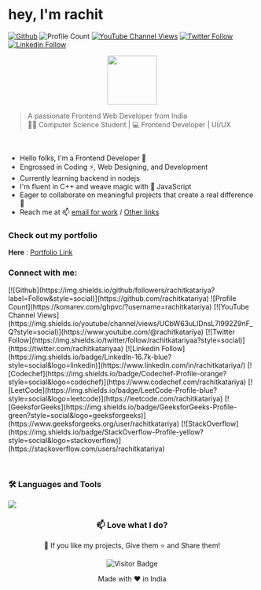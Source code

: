 # hey, I'm rachit 

[![Github](https://img.shields.io/github/followers/Prince-1501?label=Follow&style=social)](https://github.com/rachitkatariya)
![Profile Count](https://komarev.com/ghpvc/?username=rachitkatariya) 
[![YouTube Channel Views](https://img.shields.io/youtube/channel/views/UCbW63uLlDnsL7l992Z9nF_Q?style=social)](https://www.youtube.com/@rachitkatariya)
[![Twitter Follow](https://img.shields.io/twitter/follow/rachitkatariyaa?style=social)](https://twitter.com/rachitkatariyaa) 
[![Linkedin Follow](https://img.shields.io/badge/LinkedIn-16.7k-blue?style=social&logo=linkedin)](https://www.linkedin.com/in/rachitkatariya/)



<div align="center">
  <img src="https://media1.giphy.com/media/jTMw980OBX5YEAulPm/200w.webp?cid=ecf05e47j9zw1kwjhpjfz4gl5081x8mumvwrmjlzomk0e7na&ep=v1_stickers_search&rid=200w.webp&ct=s" width="100px"/>
</div>


>A passionate Frontend Web Developer from India <br>
>👩‍💻 Computer Science Student | 💻 Frontend Developer | UI/UX   

<br>

- Hello folks, I'm a Frontend Developer 🚀
- Engrossed in Coding ⚡, Web Designing, and Development
- Currently learning backend in nodejs
- I'm fluent in C++ and weave magic with 💛 JavaScript 
- Eager to collaborate on meaningful projects that create a real difference 💞️
- Reach me at 📫 [email for work](rachitkumar2953@gmail.com) / [Other links](https://linktr.ee/rachitkatariya)

</div>
</div>

###      Check out my portfolio
 **Here** : [Portfolio Link](https://rachitkatariya.github.io/myportfolio/)

<h3 align="left">Connect with me:</h3>
<p align="left">
  [![Github](https://img.shields.io/github/followers/rachitkatariya?label=Follow&style=social)](https://github.com/rachitkatariya)
  ![Profile Count](https://komarev.com/ghpvc/?username=rachitkatariya)
  [![YouTube Channel Views](https://img.shields.io/youtube/channel/views/UCbW63uLlDnsL7l992Z9nF_Q?style=social)](https://www.youtube.com/@rachitkatariya)
  [![Twitter Follow](https://img.shields.io/twitter/follow/rachitkatariyaa?style=social)](https://twitter.com/rachitkatariyaa)
  [![Linkedin Follow](https://img.shields.io/badge/LinkedIn-16.7k-blue?style=social&logo=linkedin)](https://www.linkedin.com/in/rachitkatariya/)
  [![Codechef](https://img.shields.io/badge/Codechef-Profile-orange?style=social&logo=codechef)](https://www.codechef.com/rachitkatariya)
  [![LeetCode](https://img.shields.io/badge/LeetCode-Profile-blue?style=social&logo=leetcode)](https://leetcode.com/rachitkatariya)
  [![GeeksforGeeks](https://img.shields.io/badge/GeeksforGeeks-Profile-green?style=social&logo=geeksforgeeks)](https://www.geeksforgeeks.org/user/rachitkatariya)
  [![StackOverflow](https://img.shields.io/badge/StackOverflow-Profile-yellow?style=social&logo=stackoverflow)](https://stackoverflow.com/users/rachitkatariya)
</p>


<br>

### 🛠️ Languages and Tools
<p>
  <a href="https://skillicons.dev">
    <img src="https://skillicons.dev/icons?i=c,cpp,py,java,git,github,vscode,figma,html,css,js,bootstrap,tailwind,react,redux,nodejs,express,postman,mysql,mongodb,typescript,next,firebase,docker,materialui,npm,powershell,replit,stackoverflow,vite"/>
  </a>
</p>
<div align="center">
   
### 📫 Love what I do? 
</div>

<p align="center">💙 If you like my projects, Give them ⭐ and Share them!</p>
<div align="center">
   
![Visitor Badge](https://visitor-badge.laobi.icu/badge?page_id=rachitkatariya-19&left_color=Purple&right_color=#e754808)

</div>

<p align="center">Made with ❤️ in India</p>
